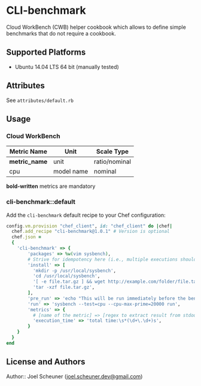 # CLI-benchmark

Cloud WorkBench (CWB) helper cookbook which allows to define simple benchmarks that do not require a cookbook.

## Supported Platforms

* Ubuntu 14.04 LTS 64 bit (manually tested)

## Attributes

See `attributes/default.rb`

## Usage

### Cloud WorkBench

| Metric Name                  | Unit              | Scale Type    |
| ---------------------------- | ----------------- | ------------- |
| **metric_name**              | unit              | ratio/nominal |
| cpu                          | model name        | nominal       |

**bold-written** metrics are mandatory

### cli-benchmark::default

Add the `cli-benchmark` default recipe to your Chef configuration:

```ruby
config.vm.provision "chef_client", id: "chef_client" do |chef|
  chef.add_recipe "cli-benchmark@1.0.1" # Version is optional
  chef.json =
  {
    'cli-benchmark' => {
        'packages' => %w(vim sysbench),
        # Strive for idempotency here (i.e., multiple executions shouldn't crash)
        'install' => [
          'mkdir -p /usr/local/sysbench',
          'cd /usr/local/sysbench',
          '[ -e file.tar.gz ] && wget http://example.com/folder/file.tar.gz',
          'tar -xzf file.tar.gz',
        ],
        'pre_run' => 'echo "This will be run immediately before the benchmark starts" > pre_run.txt',
        'run' => 'sysbench --test=cpu --cpu-max-prime=20000 run',
        'metrics' => {
          # [name of the metric] => [regex to extract result from stdout]
          'execution_time' => 'total time:\s*(\d+\.\d+)s',
        }
    }
  }
end
```

## License and Authors

Author:: Joel Scheuner (joel.scheuner.dev@gmail.com)
